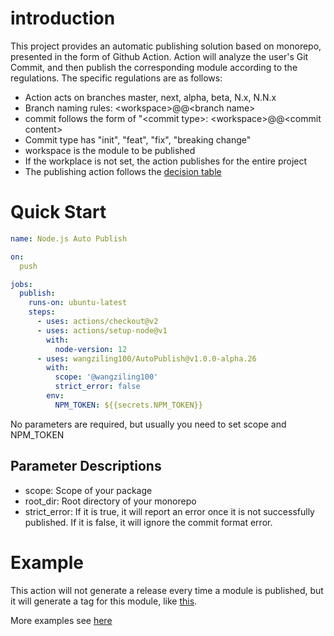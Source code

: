 # introduction

This project provides an automatic publishing solution based on monorepo, presented in the form of Github Action. Action will analyze the user's Git Commit, and then publish the corresponding module according to the regulations. The specific regulations are as follows:  
- Action acts on branches master, next, alpha, beta, N.x, N.N.x  
- Branch naming rules: \<workspace>@@\<branch name>  
- commit follows the form of "\<commit type>: \<workspace>@@\<commit content>  
- Commit type has "init", "feat", "fix", "breaking change"  
- workspace is the module to be published  
- If the workplace is not set, the action publishes for the entire project
- The publishing action follows the [decision table](https://github.com/wangziling100/AutoPublish/issues/4)

# Quick Start
```yml
name: Node.js Auto Publish

on:
  push

jobs:
  publish:
    runs-on: ubuntu-latest
    steps:
      - uses: actions/checkout@v2
      - uses: actions/setup-node@v1
        with:
          node-version: 12
      - uses: wangziling100/AutoPublish@v1.0.0-alpha.26
        with:
          scope: '@wangziling100'
          strict_error: false
        env:
          NPM_TOKEN: ${{secrets.NPM_TOKEN}}
```
No parameters are required, but usually you need to set scope and NPM_TOKEN 
## Parameter Descriptions
- scope: Scope of your package
- root_dir: Root directory of your monorepo
- strict_error: If it is true, it will report an error once it is not successfully published. If it is false, it will ignore the commit format error.
# Example
This action will not generate a release every time a module is published, but it will generate a tag for this module, like [this](https://github.com/wangziling100/AutoPublishTest/tags). 

More examples see [here](https://github.com/wangziling100/AutoPublishTest/actions)
